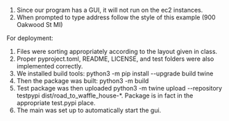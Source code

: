1. Since our program has a GUI, it will not run on the ec2 instances.
2. When prompted to type address follow the style of this example (900 Oakwood St MI)

For deployment:
1. Files were sorting appropriately according to the layout given in class.
2. Proper pyproject.toml, README, LICENSE, and test folders were also implemented correctly.
3. We installed build tools: python3 -m pip install --upgrade build twine
4.  Then the package was built: python3 -m build
5.  Test package was then uploaded  python3 -m twine upload --repository testpypi dist/road_to_waffle_house-*.  Package is in fact in the appropriate test.pypi place.
6.  The main was set up to automatically start the gui.